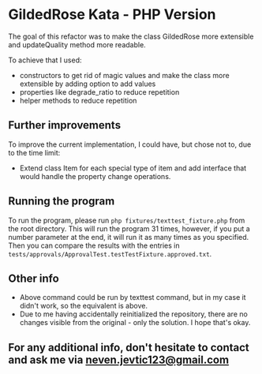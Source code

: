 # GildedRose Kata - PHP Version

The goal of this refactor was to make the class GildedRose more extensible and updateQuality method more readable.

To achieve that I used:
- constructors to get rid of magic values and make the class more extensible by adding option to add values
- properties like degrade_ratio to reduce repetition
- helper methods to reduce repetition

## Further improvements

To improve the current implementation, I could have, but chose not to, due to the time limit:
- Extend class Item for each special type of item and add interface that would handle the property change operations.

## Running the program

To run the program, please run `php fixtures/texttest_fixture.php` from the root directory.
This will run the program 31 times, however, if you put a number parameter at the end, it will run it as many times  as you specified.
Then you can compare the results with the entries in `tests/approvals/ApprovalTest.testTestFixture.approved.txt`.


## Other info
- Above command could be run by texttest command, but in my case it didn't work, so the equivalent is above.
- Due to me having accidentally reinitialized the repository, there are no changes visible from the original - only the solution. I hope that's okay.

## For any additional info, don't hesitate to contact and ask me via neven.jevtic123@gmail.com
